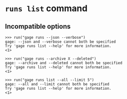 # `runs list` command

## Incompatible options

    >>> run("gage runs --json --verbose")
    gage: --json and --verbose cannot both be specified
    Try 'gage runs list --help' for more information.
    <1>

    >>> run("gage runs --archive X --deleted")
    gage: --archive and --deleted cannot both be specified
    Try 'gage runs list --help' for more information.
    <1>

    >>> run("gage runs list --all --limit 5")
    gage: --all and --limit cannot both be specified
    Try 'gage runs list --help' for more information.
    <1>
